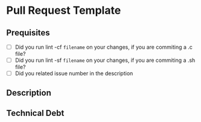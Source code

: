 # Pull Request Template

## Prequisites

- [ ] Did you run lint -cf `filename` on your changes, if you are commiting a .c file?
- [ ] Did you run lint -sf `filename` on your changes, if you are commiting a .sh file?
- [ ] Did you related issue number in the description

## Description

<Write a short description of your changes>

## Technical Debt

<Write about any missing things that you are going to do in the future related to this PR>
